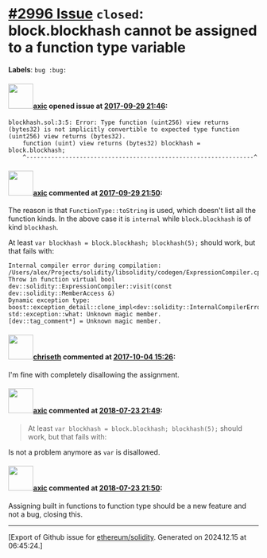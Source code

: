 # [\#2996 Issue](https://github.com/ethereum/solidity/issues/2996) `closed`: block.blockhash cannot be assigned to a function type variable
**Labels**: `bug :bug:`


#### <img src="https://avatars.githubusercontent.com/u/20340?v=4" width="50">[axic](https://github.com/axic) opened issue at [2017-09-29 21:46](https://github.com/ethereum/solidity/issues/2996):

```
blockhash.sol:3:5: Error: Type function (uint256) view returns (bytes32) is not implicitly convertible to expected type function (uint256) view returns (bytes32).
    function (uint) view returns (bytes32) blockhash = block.blockhash;
    ^----------------------------------------------------------------^
```


#### <img src="https://avatars.githubusercontent.com/u/20340?v=4" width="50">[axic](https://github.com/axic) commented at [2017-09-29 21:50](https://github.com/ethereum/solidity/issues/2996#issuecomment-333247472):

The reason is that `FunctionType::toString` is used, which doesn't list all the function kinds. In the above case it is `internal` while `block.blockhash` is of kind `blockhash`.

At least `var blockhash = block.blockhash; blockhash(5);` should work, but that fails with:
```
Internal compiler error during compilation:
/Users/alex/Projects/solidity/libsolidity/codegen/ExpressionCompiler.cpp(1113): Throw in function virtual bool dev::solidity::ExpressionCompiler::visit(const dev::solidity::MemberAccess &)
Dynamic exception type: boost::exception_detail::clone_impl<dev::solidity::InternalCompilerError>
std::exception::what: Unknown magic member.
[dev::tag_comment*] = Unknown magic member.
```

#### <img src="https://avatars.githubusercontent.com/u/9073706?v=4" width="50">[chriseth](https://github.com/chriseth) commented at [2017-10-04 15:26](https://github.com/ethereum/solidity/issues/2996#issuecomment-334193426):

I'm fine with completely disallowing the assignment.

#### <img src="https://avatars.githubusercontent.com/u/20340?v=4" width="50">[axic](https://github.com/axic) commented at [2018-07-23 21:49](https://github.com/ethereum/solidity/issues/2996#issuecomment-407212385):

> At least `var blockhash = block.blockhash; blockhash(5);` should work, but that fails with:

Is not a problem anymore as `var` is disallowed.

#### <img src="https://avatars.githubusercontent.com/u/20340?v=4" width="50">[axic](https://github.com/axic) commented at [2018-07-23 21:50](https://github.com/ethereum/solidity/issues/2996#issuecomment-407212495):

Assigning built in functions to function type should be a new feature and not a bug, closing this.


-------------------------------------------------------------------------------



[Export of Github issue for [ethereum/solidity](https://github.com/ethereum/solidity). Generated on 2024.12.15 at 06:45:24.]

